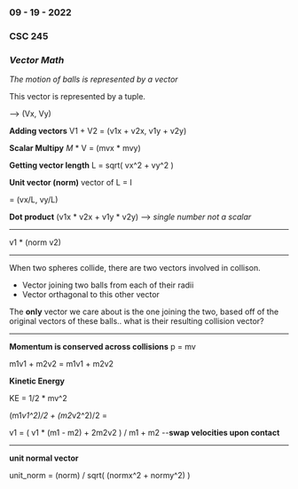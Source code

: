 ### 09 - 19 - 2022
### CSC 245
### *Vector Math*

*The motion of balls is represented by a vector*

This vector is represented by a tuple.

--> (Vx, Vy)

**Adding vectors**
V1 + V2 = (v1x + v2x, v1y + v2y)

**Scalar Multipy**
*M* * V = (mvx * mvy)

**Getting vector length**
L = sqrt( vx^2 + vy^2 )

**Unit vector (norm)**
vector of L = I 

= (vx/L, vy/L)

**Dot product**
(v1x * v2x + v1y * v2y) --> *single number not a scalar*

-----------------------------------------------------------

v1 * (norm v2)

-----------------------------------------------------------
When two spheres collide, there are two vectors involved in collison.

- Vector joining two balls from each of their radii
- Vector orthagonal to this other vector

The **only** vector we care about is the one joining the two, based off of the original vectors of these balls..
what is their resulting collision vector?

-----------------------------------------------------------
**Momentum is conserved across collisions**
p = mv

m1v1 + m2v2 = m1v1 + m2v2

**Kinetic Energy**

KE = 1/2 * mv^2

(m1*v1^2)/2 + (m2*v2^2)/2 = 

v1 = ( v1 * (m1 - m2) + 2m2v2 ) / m1 + m2 
--**swap velocities upon contact**


---------------------------------------------------------------

**unit normal vector**

unit_norm = (norm) / sqrt( (normx^2 + normy^2) )
